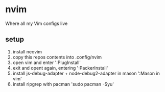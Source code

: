 # nvim

Where all my Vim configs live

## setup

<ol>
<li>install neovim</li>
<li>copy this repos contents into .config/nvim</li>
<li>open vim and enter ':PlugInstall'</li>
<li>exit and opent again, entering ':PackerInstall'</li>
<li>
install js-debug-adapter + node-debug2-adapter in mason ':Mason in vim'
</li>
<li>
install ripgrep with pacman 'sudo pacman -Syu'
</li>
</ol>
